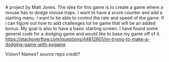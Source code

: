 A project by Matt Jones.
The idea for this game is to create a game where a mouse has to dodge mouse traps. I want to have a score counter and add a starting menu. I want to be able to control the rate and speed of the game. If i can figure out how to add challenges tot he game that will be an added bonus. My goal is also to have a basic starting screen. I have found some general code for a dodging game and would like to base my game off of it. https://stackoverflow.com/questions/44812601/im-trying-to-make-a-dodging-game-with-pygame


Vision? Names? source repo credit?
